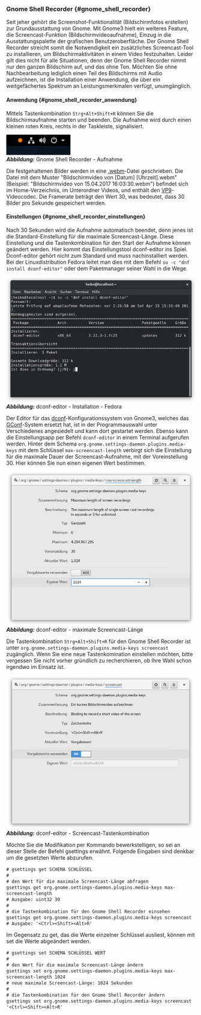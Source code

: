 ### Gnome Shell Recorder {#gnome_shell_recorder}

Seit jeher gehört die Screenshot-Funktionalität (Bildschirmfotos erstellen) zur Grundausstattung von Gnome.
Mit Gnome3 hielt ein weiteres Feature, die Screencast-Funktion (Bildschirmvideoaufnahme),
Einzug in die Ausstattungspalette der grafischen Benutzeroberfläche. 
Der Gnome Shell Recorder streicht somit die Notwendigkeit ein zusätzliches Screencast-Tool zu installieren,
um Bildschirmaktivitäten in einem Video festzuhalten. Leider gilt dies nicht für alle Situationen,
denn der Gnome Shell Recorder nimmt nur den ganzen Bildschirm auf, und das ohne Ton.
Möchten Sie ohne Nachbearbeitung lediglich einen Teil des Bildschirms mit Audio aufzeichnen, 
ist die Installation einer Anwendung, die über ein weitgefächertes Spektrum an Leistungsmerkmalen verfügt, unumgänglich. 

#### Anwendung {#gnome_shell_recorder_anwendung}

Mittels Tastenkombination `Strg+Alt+Shift+R` können Sie die Bildschirmaufnahme starten und beenden.
Die Aufnahme wird durch einen kleinen roten Kreis, rechts in der Taskleiste, signalisiert.

![Gnome Shell Recorder](../../images/gnome_shell_recorder.png)    
***Abbildung:*** Gnome Shell Recorder - Aufnahme

Die festgehaltenen Bilder werden in eine [.webm](https://de.wikipedia.org/wiki/WebM)-Datei geschrieben. 
Die Datei mit dem Muster "Bildschirmvideo von [Datum] [Uhrzeit].webm"
(Beispiel: "Bildschirmvideo von 15.04.2017 16:03:30.webm") befindet sich im Home-Verzeichnis,
im Unterordner Videos, und enthält den [VP9](https://de.wikipedia.org/wiki/VP9)-Videocodec. 
Die Framerate beträgt den Wert 30, was bedeutet, dass 30 Bilder pro Sekunde gespeichert werden.

#### Einstellungen {#gnome_shell_recorder_einstellungen}

Nach 30 Sekunden wird die Aufnahme automatisch beendet, denn jenes ist die Standard-Einstellung
für die maximale Screencast-Länge. Diese Einstellung und die Tastenkombination für den Start der Aufnahme
können geändert werden. Hier kommt das Einstellungstool dconf-editor ins Spiel. 
Dconf-editor gehört nicht zum Standard und muss nachinstalliert werden.
Bei der Linuxdistribution Fedora leitet man dies mit dem Befehl `su -c "dnf install dconf-editor"`
oder dem Paketmanager seiner Wahl in die Wege.

![dconf-editor - Installation](../../images/dconf-editor_fedora_install.png)    
***Abbildung:*** dconf-editor - Installation - Fedora

Der Editor für das [dconf](https://en.wikipedia.org/wiki/Dconf)-Konfigurationssystem von Gnome3,
welches das [GConf](https://de.wikipedia.org/wiki/GConf)-System ersetzt hat, 
ist in der Programmauswahl unter Verschiedenes angesiedelt und kann dort gestartet werden.
Ebenso kann die Einstellungsapp per Befehl `dconf-editor` in einem Terminal aufgerufen werden.
Hinter dem Schema `org.gnome.settings-daemon.plugins.media-keys` mit dem Schlüssel `max-screencast-length` verbirgt sich
die Einstellung für die maximale Dauer der Screencast-Aufnahme, mit der Voreinstellung 30. 
Hier können Sie nun einen eigenen Wert bestimmen.

![dconf-editor - maximale Screencast-Länge](../../images/dconf-editor_max-screencast-length.png)    
***Abbildung:*** dconf-editor - maximale Screencast-Länge

Die Tastenkombination `Strg+Alt+Shift+R` für den Gnome Shell Recorder ist unter 
`org.gnome.settings-daemon.plugins.media-keys screencast` zugänglich.
Wenn Sie eine neue Tastenkomination einstellen möchten, bitte vergessen Sie nicht vorher gründlich zu recherchieren,
ob Ihre Wahl schon irgendwo im Einsatz ist.

![dconf-editor - Screencast-Tastenkombination](../../images/dconf-editor_screencast.png)    
***Abbildung:*** dconf-editor - Screencast-Tastenkombination

Möchte Sie die Modifikation per Kommando bewerkstelligen, so sei an dieser Stelle der Befehl gsettings erwähnt.
Folgende Eingaben sind denkbar um die gesetzten Werte abzurufen.

```
# gsettings get SCHEMA SCHLÜSSEL
#
# den Wert für die maximale Screencast-Länge abfragen
gsettings get org.gnome.settings-daemon.plugins.media-keys max-screencast-length
# Ausgabe: uint32 30
#
# die Tastenkombination für den Gnome Shell Recorder einsehen
gsettings get org.gnome.settings-daemon.plugins.media-keys screencast
# Ausgabe: '<Ctrl><Shift><Alt>R'
```

Im Gegensatz zu get, das die Werte einzelner Schlüssel ausliest, können mit set die Werte abgeändert werden.

```
# gsettings set SCHEMA SCHLÜSSEL WERT
#
# den Wert für die maximale Screencast-Länge ändern
gsettings set org.gnome.settings-daemon.plugins.media-keys max-screencast-length 1024
# neue maximale Screencast-Länge: 1024 Sekunden
#
# die Tastenkombination für den Gnome Shell Recorder ändern
gsettings set org.gnome.settings-daemon.plugins.media-keys screencast '<Ctrl><Shift><Alt>R'
```
